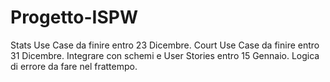 # Progetto-ISPW 
Stats Use Case da finire entro 23 Dicembre.
Court Use Case da finire entro 31 Dicembre.
Integrare con schemi e User Stories entro 15 Gennaio.
Logica di errore da fare nel frattempo.
